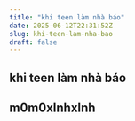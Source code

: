 ```yaml
---
title: "khi teen làm nhà báo"
date: 2025-06-12T22:31:52Z
slug: khi-teen-lam-nha-bao
draft: false
---
```


## khi teen làm nhà báo

## m0m0xInhxInh

